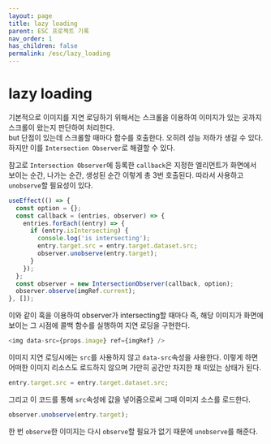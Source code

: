 ```yaml
---
layout: page
title: lazy loading
parent: ESC 프로젝트 기록
nav_order: 1
has_children: false
permalink: /esc/lazy_loading
---
```


# lazy loading
기본적으로 이미지를 지연 로딩하기 위해서는 스크롤을 이용하여 이미지가 있는 곳까지 스크롤이 왔는지 판단하여 처리한다.<br>
but 단점이 있는데 스크롤할 때마다 함수를 호출한다. 오히려 성능 저하가 생길 수 있다. 하지만 이를 `Intersection Observer`로 해결할 수 있다.

참고로 `Intersection Observer`에 등록한 `callback`은 지정한 엘리먼트가 화면에서 보이는 순간, 나가는 순간, 생성된 순간 이렇게 총 3번 호출된다. 따라서 사용하고 `unobserve`할 필요성이 있다.

``` js
useEffect(() => {
  const option = {};
  const callback = (entries, observer) => {
    entries.forEach((entry) => {
      if (entry.isIntersecting) {
        console.log('is intersecting');
        entry.target.src = entry.target.dataset.src;
        observer.unobserve(entry.target);
      }
    });
  };
  const observer = new IntersectionObserver(callback, option);
  observer.observe(imgRef.current);
}, []);
```
이와 같이 훅을 이용하여 observer가 intersecting할 때마다 즉, 해당 이미지가 화면에 보이는 그 시점에 콜백 함수를 실행하여 지연 로딩을 구현한다.

``` js
<img data-src={props.image} ref={imgRef} />
```
이미지 지연 로딩시에는 `src`를 사용하지 않고 `data-src`속성을 사용한다. 이렇게 하면 어떠한 이미지 리소스도 로드하지 않으며 가만히 공간만 차지한 채 떠있는 상태가 된다.

``` js
entry.target.src = entry.target.dataset.src;
```
그리고 이 코드를 통해 `src`속성에 값을 넣어줌으로써 그때 이미지 소스를 로드한다.

``` js
observer.unobserve(entry.target);
```
한 번 `observe`한 이미지는 다시 `observe`할 필요가 없기 때문에 `unobserve`를 해준다.
